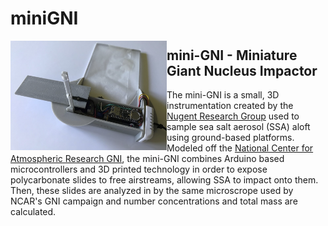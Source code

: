 # miniGNI
<img align="left" width="250" height="175" src="./pics/Fig1a_miniGNI.png">


## **mini-GNI** - Miniature Giant Nucleus Impactor 

The mini-GNI is a small, 3D instrumentation created by the [Nugent Research Group](http://alisonnugent.com/) used to sample sea salt aerosol (SSA) aloft using ground-based platforms. Modeled off the [National Center for Atmospheric Research GNI](https://www.eol.ucar.edu/instruments/giant-nuclei-impactor), the mini-GNI combines Arduino based microcontrollers and 3D printed technology in order to expose polycarbonate slides to free airstreams, allowing SSA to impact onto them. Then, these slides are analyzed in by the same microscrope used by NCAR's GNI campaign and number concentrations and total mass are calculated.



